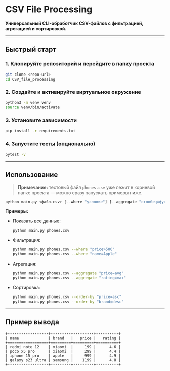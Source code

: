 # CSV File Processing

**Универсальный CLI-обработчик CSV-файлов с фильтрацией, агрегацией и сортировкой.**

---

## Быстрый старт

### 1. Клонируйте репозиторий и перейдите в папку проекта

```bash
git clone <repo-url>
cd CSV_file_processing
```

### 2. Создайте и активируйте виртуальное окружение

```bash
python3 -m venv venv
source venv/bin/activate
```

### 3. Установите зависимости

```bash
pip install -r requirements.txt
```

### 4. Запустите тесты (опционально)

```bash
pytest -v
```

---

## Использование

> **Примечание:** тестовый файл `phones.csv` уже лежит в корневой папке проекта — можно сразу запускать примеры ниже.

```bash
python main.py <файл.csv> [--where "условие"] [--aggregate "столбец=функция"] [--order-by "столбец=asc|desc"]
```

**Примеры:**

- Показать все данные:

  ```bash
  python main.py phones.csv
  ```

- Фильтрация:

  ```bash
  python main.py phones.csv --where "price>500"
  python main.py phones.csv --where "name=Apple"
  ```

- Агрегация:

  ```bash
  python main.py phones.csv --aggregate "price=avg"
  python main.py phones.csv --aggregate "rating=max"
  ```

- Сортировка:
  ```bash
  python main.py phones.csv --order-by "price=asc"
  python main.py phones.csv --order-by "brand=desc"
  ```

---

## Пример вывода

```
+------------------+---------+---------+----------+
| name             | brand   |   price |   rating |
+==================+=========+=========+==========+
| redmi note 12    | xiaomi  |     199 |      4.6 |
| poco x5 pro      | xiaomi  |     299 |      4.4 |
| iphone 15 pro    | apple   |     999 |      4.9 |
| galaxy s23 ultra | samsung |    1199 |      4.8 |
+------------------+---------+---------+----------+
```
